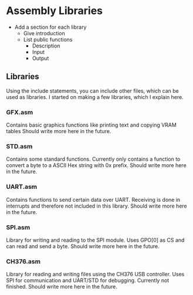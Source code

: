# Assembly Libraries
- Add a section for each library
	- Give introduction
	- List public functions
		- Description
		- Input
		- Output

## Libraries
Using the include statements, you can include other files, which can be used as libraries.
I started on making a few libraries, which I explain here.

### GFX.asm
Contains basic graphics functions like printing text and copying VRAM tables
Should write more here in the future.

### STD.asm
Contains some standard functions. Currently only contains a function to convert a byte to a ASCII Hex string with 0x prefix.
Should write more here in the future.

### UART.asm
Contains functions to send certain data over UART. Receiving is done in interrupts and therefore not included in this library.
Should write more here in the future.

### SPI.asm
Library for writing and reading to the SPI module. Uses GPO[0] as CS and can read and send a byte. Should write more here in the future.

### CH376.asm
Library for reading and writing files using the CH376 USB controller. Uses SPI for communication and UART/STD for debugging.
Currently not finished. Should write more here in the future.